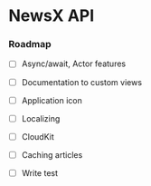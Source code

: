 # NewsX API

### Roadmap

- [ ] Async/await, Actor features
- [ ] Documentation to custom views
- [ ] Application icon
- [ ] Localizing
- [ ] CloudKit
- [ ] Caching articles
- [ ] Write test

